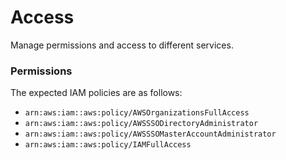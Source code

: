 # Access

Manage permissions and access to different services.

### Permissions

The expected IAM policies are as follows:

- `arn:aws:iam::aws:policy/AWSOrganizationsFullAccess`
- `arn:aws:iam::aws:policy/AWSSSODirectoryAdministrator`
- `arn:aws:iam::aws:policy/AWSSSOMasterAccountAdministrator`
- `arn:aws:iam::aws:policy/IAMFullAccess`
